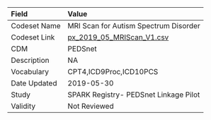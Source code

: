 |Field        |Value                                 |
|:------------|:-------------------------------------|
|Codeset Name |MRI Scan for Autism Spectrum Disorder |
|Codeset Link |[px_2019_05_MRIScan_V1.csv](https://github.com/PEDSnet/Variable-Dictionary/blob/main/procedures/px_2019_05_MRIScan_V1.csv.csv)|
|CDM          |PEDSnet                               |
|Description  |NA                                    |
|Vocabulary   |CPT4,ICD9Proc,ICD10PCS                |
|Date Updated |2019-05-30                            |
|Study        |SPARK Registry- PEDSnet Linkage Pilot |
|Validity     |Not Reviewed                          |
